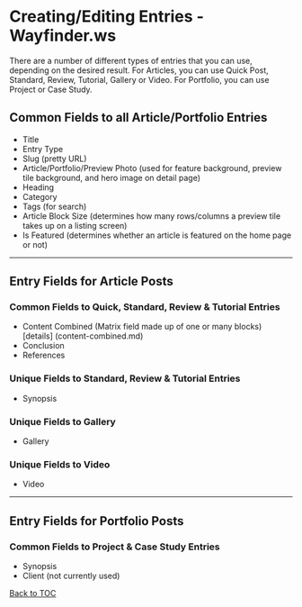 # Creating/Editing Entries - Wayfinder.ws
There are a number of different types of entries that you can use, depending on the desired result. For Articles, you can use Quick Post, Standard, Review, Tutorial, Gallery or Video. For Portfolio, you can use Project or Case Study.

## Common Fields to all Article/Portfolio Entries
* Title
* Entry Type
* Slug (pretty URL)
* Article/Portfolio/Preview Photo (used for feature background, preview tile background, and hero image on detail page)
* Heading
* Category
* Tags (for search)
* Article Block Size (determines how many rows/columns a preview tile takes up on a listing screen)
* Is Featured (determines whether an article is featured on the home page or not)

- - -

## Entry Fields for Article Posts

### Common Fields to Quick, Standard, Review & Tutorial Entries
* Content Combined (Matrix field made up of one or many blocks) [details] (content-combined.md)
* Conclusion
* References

### Unique Fields to Standard, Review & Tutorial Entries
* Synopsis

### Unique Fields to Gallery
* Gallery

### Unique Fields to Video
* Video

- - -

## Entry Fields for Portfolio Posts

### Common Fields to Project & Case Study Entries
* Synopsis
* Client (not currently used)

[Back to TOC](../docs/content.md)

